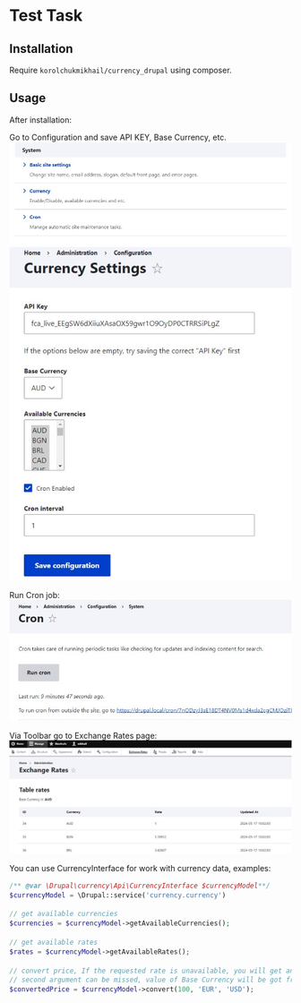 # Test Task

## Installation

Require `korolchukmikhail/currency_drupal` using composer.

## Usage

After installation:

Go to Configuration and save API KEY, Base Currency, etc.
![plot](./help/config_1.jpg)
![plot](./help/config_2.jpg)

Run Cron job:
![plot](./help/cron.jpg)

Via Toolbar go to Exchange Rates page:
![plot](./help/rates.jpg)

You can use CurrencyInterface for work with currency data, examples:
```php
/** @var \Drupal\currency\Api\CurrencyInterface $currencyModel**/
$currencyModel = \Drupal::service('currency.currency')

// get available currencies
$currencies = $currencyModel->getAvailableCurrencies();

// get available rates
$rates = $currencyModel->getAvailableRates();

// convert price, If the requested rate is unavailable, you will get an exception.
// second argument can be missed, value of Base Currency will be got from Settings
$convertedPrice = $currencyModel->convert(100, 'EUR', 'USD');
```
